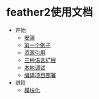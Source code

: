 feather2使用文档
=================================

* 开始
    * [安装](./安装.md)
    * [第一个例子](./第一个例子.md)
    * [资源引用](./资源引用.md)
    * [三种语言扩展](./三种语言扩展.md)
    * [本地调试](./本地调试.md)
    * [编译项目部署](./编译项目部署.md)
* 进阶
    * [模块化](./模块化.md)